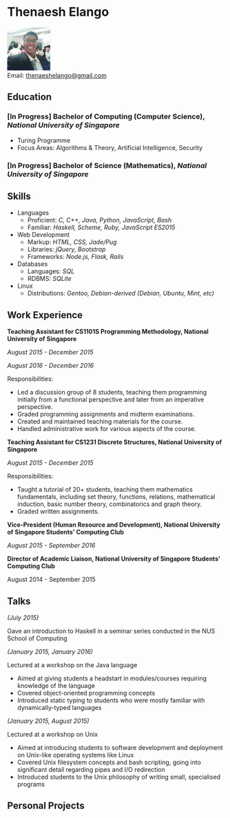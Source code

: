 # Thenaesh Elango

<img src="ThenaeshElango.jpg" width="100" /> <br>
Email: [thenaeshelango@gmail.com](thenaeshelango@gmail.com)<br>


## Education

### [In Progress] Bachelor of Computing (Computer Science), _National University of Singapore_

* Turing Programme
* Focus Areas: Algorithms & Theory, Artificial Intelligence, Security

### [In Progress] Bachelor of Science (Mathematics), _National University of Singapore_

## Skills

* Languages
  * Proficient: _C, C++, Java, Python, JavaScript, Bash_
  * Familiar: _Haskell, Scheme, Ruby, JavaScript ES2015_
* Web Development
  * Markup: _HTML, CSS, Jade/Pug_
  * Libraries: _jQuery, Bootstrap_
  * Frameworks: _Node.js, Flask, Rails_
* Databases
  * Languages: _SQL_
  * RDBMS: _SQLite_
* Linux
  * Distributions: _Gentoo, Debian-derived (Debian, Ubuntu, Mint, etc)_

## Work Experience

**Teaching Assistant for CS1101S Programming Methodology, National University of Singapore**

_August 2015 - December 2015_

_August 2016 - December 2016_

Responsibilities:

* Led a discussion group of 8 students, teaching them programming initially from a functional perspective and later from an imperative perspective.
* Graded programming assignments and midterm examinations.
* Created and maintained teaching materials for the course.
* Handled administrative work for various aspects of the course.


**Teaching Assistant for CS1231 Discrete Structures, National University of Singapore**

_August 2015 - December 2015_

Responsibilities:

* Taught a tutorial of 20+ students, teaching them mathematics fundamentals, including set theory, functions, relations, mathematical induction, basic number theory, combinatorics and graph theory.
* Graded written assignments.


**Vice-President (Human Resource and Development), National University of Singapore Students' Computing Club**

_August 2015 - September 2016_


**Director of Academic Liaison, National University of Singapore Students' Computing Club**

August 2014 - September 2015

## Talks

_(July 2015)_

Gave an introduction to Haskell in a seminar series conducted in the NUS School of Computing


_(January 2015, January 2016)_

Lectured at a workshop on the Java language

* Aimed at giving students a headstart in modules/courses requiring knowledge of the language
* Covered object-oriented programming concepts
* Introduced static typing to students who were mostly familiar with dynamically-typed languages


_(January 2015, August 2015)_

Lectured at a workshop on Unix

* Aimed at introducing students to software development and deployment on Unix-like operating systems like Linux
* Covered Unix filesystem concepts and bash scripting, going into significant detail regarding pipes and I/O redirection
* Introduced students to the Unix philosophy of writing small, specialised programs

## Personal Projects

